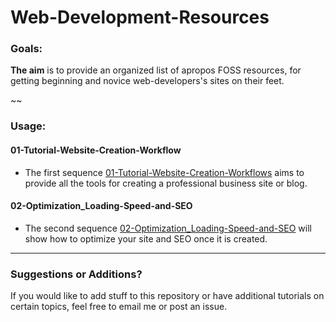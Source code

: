 Web-Development-Resources
===

### Goals:

**The aim** is to provide an organized list of apropos FOSS resources, for getting beginning and novice web-developers's sites on their feet.

~~

### Usage:

#### 01-Tutorial-Website-Creation-Workflow

* The first sequence [01-Tutorial-Website-Creation-Workflows](01-Tutorial-Website-Creation-Workflows) aims to provide all the tools for creating a professional business site or blog.

#### 02-Optimization_Loading-Speed-and-SEO

* The second sequence [02-Optimization_Loading-Speed-and-SEO](02-Optimization_Loading-Speed-and-SEO) will show how to optimize your site and SEO once it is created.


---

### Suggestions or Additions?

If you would like to add stuff to this repository or have additional tutorials on certain topics, feel free to email me or post an issue.
